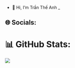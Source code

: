 - 👋 Hi, I’m Trần Thế Anh _ 



## 🌐 Socials:



# 📊 GitHub Stats:
![](https://github-readme-streak-stats.herokuapp.com/?user=Theanh130124&theme=tokyonight&hide_border=false)<br/>


<!-- Proudly created with GPRM ( https://gprm.itsvg.in ) -->



<!-- Proudly created with GPRM ( https://gprm.itsvg.in ) -->
